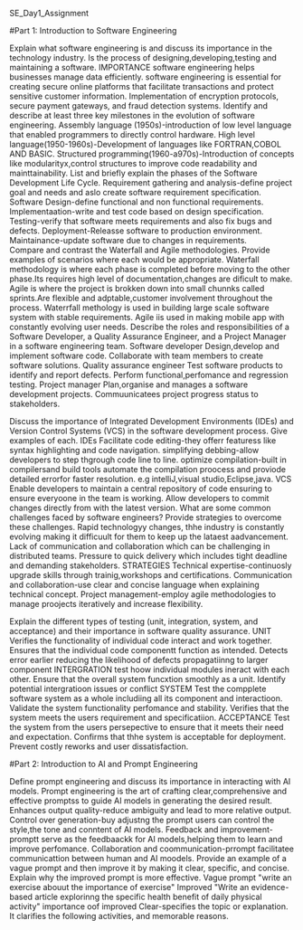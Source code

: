 SE_Day1_Assignment

#Part 1: Introduction to Software Engineering

Explain what software engineering is and discuss its importance in the technology industry.
     Is the process of designing,developing,testing and maintaining a software.
IMPORTANCE 
    software engineering helps businesses manage data efficiently.
    software engineering is essential for creating secure online platforms that facilitate transactions and protect sensitive customer information.
    Implementation of encryption protocols, secure payment gateways, and fraud detection systems.
Identify and describe at least three key milestones in the evolution of software engineering.
     Assembly language (1950s)-introduction of low level language that enabled programmers to directly control hardware.
     High level language(1950-1960s)-Development of languages like FORTRAN,COBOL AND BASIC.
    Structured programming(1960-a970s)-Introduction of concepts like modularityx,control structures to improve code readability and mainttainability.
List and briefly explain the phases of the Software Development Life Cycle.
    Requirement gathering and analysis-define project goal and needs and aslo create software requirement specification.
    Software Design-define functional and non functional requirements.
    Implementaation-write and test code  based on design specification.
    Testing-verify that software meets requirements and also fix bugs and defects.
    Deployment-Releasse software to production environment.
    Maintainance-update software due to changes in requirements.  
Compare and contrast the Waterfall and Agile methodologies. Provide examples of scenarios where each would be appropriate.
    Waterfall methodology is where each phase is completed before moving to the other phase.Its requires high level of documentation,changes are dificult to make.
    Agile is where the project is brokken down into small chunnks called sprints.Are flexible and adptable,customer involvement throughout the process.
  Waterrfall methology is used in building large scale software system with stable requirements.
  Agile iis used in making mobile app with constantly evolving user needs.
Describe the roles and responsibilities of a Software Developer, a Quality Assurance Engineer, and a Project Manager in a software engineering team.
           Software developer
      Design,develop and implement software code.
      Collaborate with team members to create software solutions.
            Quality assurance engineer
      Test software products to identify and report defects.
      Perform functional,perfomance and regression testing.
             Project manager
      Plan,organise and manages a software development projects.
      Commuunicatees project progress status to stakeholders.

Discuss the importance of Integrated Development Environments (IDEs) and Version Control Systems (VCS) in the software development process. Give examples of each.
              IDEs
     Facilitate code editing-they offerr featuress like syntax highlighting and code navigation.
     simplifying debbing-allow developers to step thgrough code line to line.
     optimize compilation-built in compilersand build tools automate the compilation proocess and proviode detailed errorfor faster resolution.
           e.g intelliJ,visual studio,Eclipse,java.
          VCS
      Enable developers to maintain a central repository of code ensuring to ensure everyoone in the team is working.
      Allow developers to commit changes directly from with the latest version. 
What are some common challenges faced by software engineers? Provide strategies to overcome these challenges.
    Rapid technologyy changes, thhe industry is constantly evolving making it difficuult for them to keep up the lataest aadvancement.
    Lack of communication and collaboration which can be challenging in distributed teams.
    Pressure to quick delivery which includes tight deadline and demanding stakeholders.
         STRATEGIES
    Technical expertise-continuosly upgrade skills through trainig,workshops and certifications.
    Communication and collaboration-use clear and concise language when explaining technical concept.
    Project management-employ agile methodologies to manage proojects iteratively and increase flexibility.

Explain the different types of testing (unit, integration, system, and acceptance) and their importance in software quality assurance.
         UNIT
    Verifies the functionality of individual code interact  and work together.
  Ensures that the individual code componentt function as intended.
  Detects error earlier reducing the likelihood of defects propagatiinng to larger component
          INTERGRATION
     test hoow individual modules ineract with each other.
   Ensure that the overall system funcxtion smoothly as a unit.
   Identify potential intergratioon issues or conflict
          SYSTEM
      Test the compplete software system as a whole includiing all its component and interactioon.
   Validate the system functionality perfomance and stability. 
   Verifies that the system meets the users requirement and specificatiion.
         ACCEPTANCE
        Test the system from the users persepective to ensure that it meets their need and expectation.
   Confirms that thhe system is acceptable for deployment.
   Prevent costly reworks and user dissatisfaction.

#Part 2: Introduction to AI and Prompt Engineering

Define prompt engineering and discuss its importance in interacting with AI models.
     Prompt engineering is the art of crafting clear,comprehensive and effective promptss to guide AI models in generating the desired result.
    Enhances output quality-reduce ambiguity and lead to more relative output.
    Control over generation-buy adjustng the prompt users can control the style,the tone and conntent of AI models.
    Feedback and improvement-promptt serve as the feedbaackk for AI models,helping them to learn and improve perfomance.
    Collaboration and coommunication-prrompt facilitatee communicattion between human and AI moodels.
Provide an example of a vague prompt and then improve it by making it clear, specific, and concise. Explain why the improved prompt is more effective.
         Vague prompt
    "write an exercise abouut the importance of exercise"
         Improved
       "Write an evidence-based article explorinng the specific health benefit of daily physical activity"
         importance oof improved
     Clear-specifies the topic or explanation.
     It clarifies the following activities, and memorable reasons.


